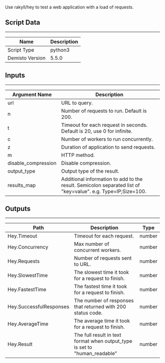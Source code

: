 Use rakyll/hey to test a web application with a load of requests.

## Script Data
---

| **Name** | **Description** |
| --- | --- |
| Script Type | python3 |
| Demisto Version | 5.5.0 |

## Inputs
---

| **Argument Name** | **Description** |
| --- | --- |
| url | URL to query. |
| n | Number of requests to run. Default is 200. |
| t | Timeout for each request in seconds. Default is 20, use 0 for infinite. |
| c | Number of workers to run concurrently. |
| z | Duration of application to send requests. |
| m | HTTP method. |
| disable_compression | Disable compression. |
| output_type | Output type of the result. |
| results_map | Additional information to add to the result. Semicolon separated list of "key=value". e.g. Type=IP;Size=100. |

## Outputs
---

| **Path** | **Description** | **Type** |
| --- | --- | --- |
| Hey.Timeout | Timeout for each request. | number |
| Hey.Concurrency | Max number of concurrent workers. | number |
| Hey.Requests | Number of requests sent to URL. | number |
| Hey.SlowestTime | The slowest time it took for a request to finish. | number |
| Hey.FastestTime | The fastest time it took for a request to finish. | number |
| Hey.SuccessfulResponses | The number of responses that returned with 200 status code. | number |
| Hey.AverageTime | The average time it took for a request to finish. | number |
| Hey.Result | The full result in text format when output_type is set to "human_readable" | number |
